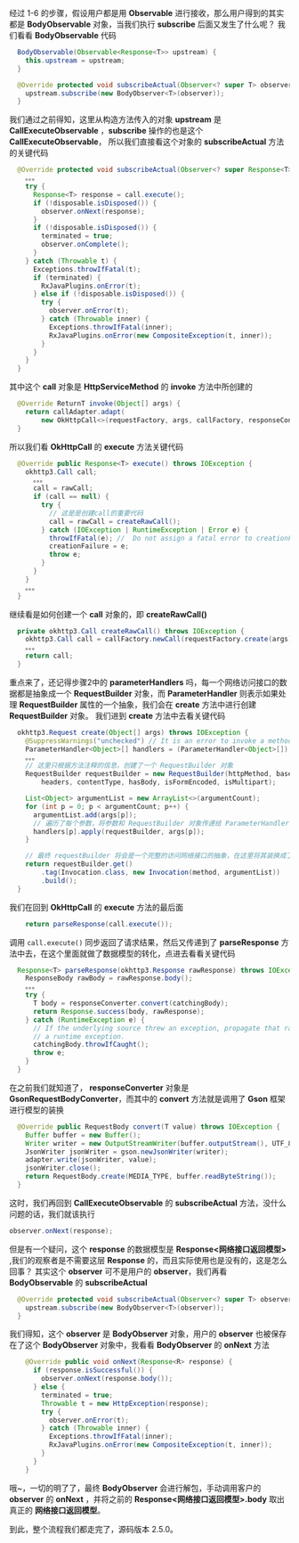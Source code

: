 经过 1-6 的步骤，假设用户都是用 **Observable** 进行接收，那么用户得到的其实都是 **BodyObservable** 对象，当我们执行 **subscribe** 后面又发生了什么呢？
我们看看 **BodyObservable** 代码
```Java
  BodyObservable(Observable<Response<T>> upstream) {
    this.upstream = upstream;
  }

  @Override protected void subscribeActual(Observer<? super T> observer) {
    upstream.subscribe(new BodyObserver<T>(observer));
  }
```
我们通过之前得知，这里从构造方法传入的对象 **upstream** 是 **CallExecuteObservable** ，**subscribe** 操作的也是这个 **CallExecuteObservable**， 所以我们直接看这个对象的 **subscribeActual** 方法的关键代码
```Java
  @Override protected void subscribeActual(Observer<? super Response<T>> observer) {
    。。。
    try {
      Response<T> response = call.execute();
      if (!disposable.isDisposed()) {
        observer.onNext(response);
      }
      if (!disposable.isDisposed()) {
        terminated = true;
        observer.onComplete();
      }
    } catch (Throwable t) {
      Exceptions.throwIfFatal(t);
      if (terminated) {
        RxJavaPlugins.onError(t);
      } else if (!disposable.isDisposed()) {
        try {
          observer.onError(t);
        } catch (Throwable inner) {
          Exceptions.throwIfFatal(inner);
          RxJavaPlugins.onError(new CompositeException(t, inner));
        }
      }
    }
  }
```
其中这个 **call** 对象是 **HttpServiceMethod** 的 **invoke** 方法中所创建的
```Java
  @Override ReturnT invoke(Object[] args) {
    return callAdapter.adapt(
        new OkHttpCall<>(requestFactory, args, callFactory, responseConverter));
  }
```
所以我们看 **OkHttpCall** 的 **execute** 方法关键代码
```Java
  @Override public Response<T> execute() throws IOException {
    okhttp3.Call call;
      。。。
      call = rawCall;
      if (call == null) {
        try {
          // 这是是创建call的重要代码
          call = rawCall = createRawCall();
        } catch (IOException | RuntimeException | Error e) {
          throwIfFatal(e); //  Do not assign a fatal error to creationFailure.
          creationFailure = e;
          throw e;
        }
      }
    }
    。。。
  }
```
继续看是如何创建一个 **call** 对象的，即 **createRawCall()**
```Java
  private okhttp3.Call createRawCall() throws IOException {
    okhttp3.Call call = callFactory.newCall(requestFactory.create(args));
    。。。
    return call;
  }
```
重点来了，还记得步骤2中的 **parameterHandlers** 吗，每一个网络访问接口的数据都是抽象成一个 **RequestBuilder** 对象，而 **ParameterHandler** 则表示如果处理 **RequestBuilder** 属性的一个抽象，我们会在 **create** 方法中进行创建 **RequestBuilder** 对象。
我们进到 **create** 方法中去看关键代码
```Java
  okhttp3.Request create(Object[] args) throws IOException {
    @SuppressWarnings("unchecked") // It is an error to invoke a method with the wrong arg types.
    ParameterHandler<Object>[] handlers = (ParameterHandler<Object>[]) parameterHandlers;
    。。。
    // 这里只根据方法注释的信息，创建了一个 RequestBuilder 对象
    RequestBuilder requestBuilder = new RequestBuilder(httpMethod, baseUrl, relativeUrl,
        headers, contentType, hasBody, isFormEncoded, isMultipart);

    List<Object> argumentList = new ArrayList<>(argumentCount);
    for (int p = 0; p < argumentCount; p++) {
      argumentList.add(args[p]);
      // 遍历了每个参数，将参数和 RequestBuilder 对象传递给 ParameterHandler 对象进行处理
      handlers[p].apply(requestBuilder, args[p]);
    }

    // 最终 requestBuilder 将会是一个完整的访问网络接口的抽象，在这里将其装换成了 OkHttp的 Request 对象
    return requestBuilder.get()
        .tag(Invocation.class, new Invocation(method, argumentList))
        .build();
  }
```
我们在回到 **OkHttpCall** 的 **execute** 方法的最后面
```Java
    return parseResponse(call.execute());
```
调用 `call.execute()` 同步返回了请求结果，然后又传递到了 **parseResponse** 方法中去，在这个里面就做了数据模型的转化，点进去看看关键代码
```Java
  Response<T> parseResponse(okhttp3.Response rawResponse) throws IOException {
    ResponseBody rawBody = rawResponse.body();
    。。。
    try {
      T body = responseConverter.convert(catchingBody);
      return Response.success(body, rawResponse);
    } catch (RuntimeException e) {
      // If the underlying source threw an exception, propagate that rather than indicating it was
      // a runtime exception.
      catchingBody.throwIfCaught();
      throw e;
    }
  }
```
在之前我们就知道了， **responseConverter** 对象是 **GsonRequestBodyConverter**，而其中的 **convert** 方法就是调用了 **Gson** 框架进行模型的装换
```Java
  @Override public RequestBody convert(T value) throws IOException {
    Buffer buffer = new Buffer();
    Writer writer = new OutputStreamWriter(buffer.outputStream(), UTF_8);
    JsonWriter jsonWriter = gson.newJsonWriter(writer);
    adapter.write(jsonWriter, value);
    jsonWriter.close();
    return RequestBody.create(MEDIA_TYPE, buffer.readByteString());
  }
```
这时，我们再回到 **CallExecuteObservable** 的 **subscribeActual** 方法，没什么问题的话，我们就该执行
```Java
observer.onNext(response);
```
但是有一个疑问，这个 **response** 的数据模型是 **Response<网络接口返回模型>** ,我们的观察者是不需要这层 **Response** 的，而且实际使用也是没有的，这是怎么回事？
其实这个 **observer** 可不是用户的 **observer**，我们再看 **BodyObservable** 的 **subscribeActual**
```Java
  @Override protected void subscribeActual(Observer<? super T> observer) {
    upstream.subscribe(new BodyObserver<T>(observer));
  }
```
我们得知，这个 **observer** 是 **BodyObserver** 对象，用户的 **observer** 也被保存在了这个 **BodyObserver** 对象中，我看看 **BodyObserver** 的 **onNext** 方法
```Java
    @Override public void onNext(Response<R> response) {
      if (response.isSuccessful()) {
        observer.onNext(response.body());
      } else {
        terminated = true;
        Throwable t = new HttpException(response);
        try {
          observer.onError(t);
        } catch (Throwable inner) {
          Exceptions.throwIfFatal(inner);
          RxJavaPlugins.onError(new CompositeException(t, inner));
        }
      }
    }
```
哦~，一切的明了了，最终 **BodyObserver** 会进行解包，手动调用客户的 **observer** 的 **onNext** ，并将之前的 **Response<网络接口返回模型>.body** 取出真正的 **网络接口返回模型**。

到此，整个流程我们都走完了，源码版本 2.5.0。